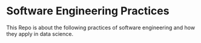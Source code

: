 # Software Engineering Practices 
 This Repo is about the following practices of software engineering and how they apply in data science.
